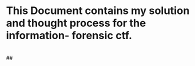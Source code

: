# This Document contains my solution and thought process for the information- forensic ctf.
<br>
## 
